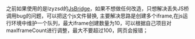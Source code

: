 之前如果使用的是lzyzsd的[JsBridge](https://github.com/lzyzsd/JsBridge)，如果不想做任何改造，只想解决丢失JS桥调用bug的问题，可以把这个js文件替换,
主要解决思路是创建多个iframe,在js运行环境中维护一个队列，最大iframe创建数量为10，可以根据自己项目对maxIframeCount进行调整，最大不要超过100，网页会报错；
